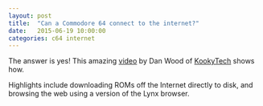 ```yaml
---
layout: post
title:  "Can a Commodore 64 connect to the internet?"
date:   2015-06-19 10:00:00
categories: c64 internet
---
```


The answer is yes! This amazing [video](https://www.youtube.com/watch?v=iccQZCxDd60) by Dan Wood of [KookyTech](http://kookytech.net) shows how.

Highlights include downloading ROMs off the Internet directly to disk, and browsing the web using a version of the Lynx browser. 


